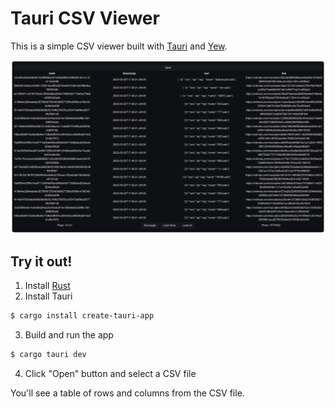 # Tauri CSV Viewer

This is a simple CSV viewer built with [Tauri](https://tauri.studio/) and [Yew](https://yew.rs/).

![App screenshot](/images/screenshot.png?raw=true "Loaded file")

## Try it out!

1. Install [Rust](https://rustup.rs/)
2. Install Tauri
```bash
$ cargo install create-tauri-app
```
3. Build and run the app
```bash
$ cargo tauri dev
```
4. Click "Open" button and select a CSV file

You'll see a table of rows and columns from the CSV file.